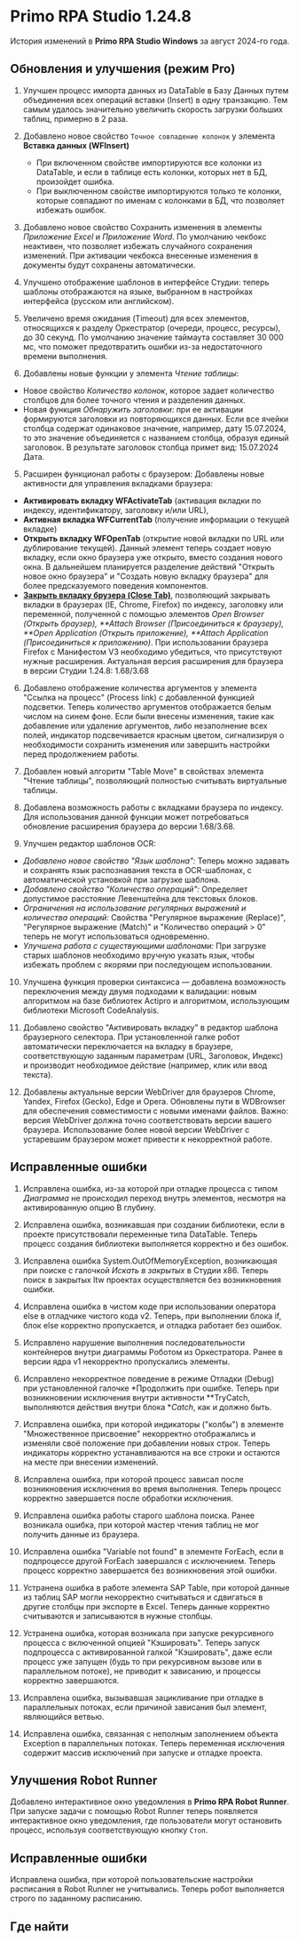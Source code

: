 # Primo RPA Studio 1.24.8

История изменений в **Primo RPA Studio Windows** за август 2024-го года. 


## Обновления и улучшения (режим Pro)

1. Улучшен процесс импорта данных из DataTable в Базу Данных путем объединения всех операций вставки (Insert)  в одну транзакцию. Тем самым удалось значительно увеличить скорость загрузки больших таблиц, примерно в 2 раза.
1. Добавлено новое свойство `Точное совпадение колонок` у элемента **Вставка данных (WFInsert)**
   * При включенном свойстве импортируются все колонки из DataTable, и если в таблице есть колонки, которых нет в БД, произойдет ошибка. 
   * При выключенном свойстве импортируются только те колонки, которые совпадают по именам с колонками в БД, что позволяет избежать ошибок.

1. Добавлено новое свойство Сохранить изменения в элементы *Приложение Excel* и *Приложение Word*. По умолчанию чекбокс неактивен, что позволяет избежать случайного сохранения изменений. При активации чекбокса внесенные изменения в документы будут сохранены автоматически. 
1. Улучшено отображение шаблонов в интерфейсе Студии: теперь шаблоны отображаются на языке, выбранном в настройках интерфейса (русском или английском).

1. Увеличено время ожидания (Timeout) для всех элементов, относящихся к разделу Оркестратор (очереди, процесс, ресурсы), до 30 секунд. По умолчанию значение таймаута составляет 30 000 мс, что поможет предотвратить ошибки из-за недостаточного времени выполнения.

1. Добавлены новые функции у элемента *Чтение таблицы*:

* Новое свойство *Количество колонок*, которое задает количество столбцов для более точного чтения и разделения данных.
* Новая функция *Обнаружить заголовки*: при ее активации формируются заголовки из повторяющихся данных. Если все ячейки столбца содержат одинаковое значение, например, дату 15.07.2024, то это значение объединяется с названием столбца, образуя единый заголовок.
 В результате заголовок столбца примет вид: 15.07.2024 Дата.

5. Расширен функционал работы с браузером:
    Добавлены новые активности для управления вкладками браузера: 
* **Активировать вкладку WFActivateTab** (активация вкладки по индексу, идентификатору, заголовку и/или URL), 
* **Активная вкладка WFCurrentTab** (получение информации о текущей вкладке) 
* **Открыть вкладку WFOpenTab** (открытие новой вкладки по URL или дублирование текущей). Данный элемент теперь создает новую вкладку, если окно браузера уже открыто, вместо создания нового окна. В дальнейшем планируется разделение действий "Открыть новое окно браузера" и "Создать новую вкладку браузера" для более предсказуемого поведения компонентов.
* [**Закрыть вкладку брузера (Close Tab)**](https://github.com/PrimoRPA/Docs.Rus/issues/1477), позволяющий закрывать вкладки в браузерах (IE, Chrome, Firefox) по индексу, заголовку или переменной, полученной с помощью элементов *Open Browser (Открыть браузер), **Attach Browser (Присоединиться к браузеру), **Open Application (Открыть приложение), **Attach Application (Присоединиться к приложению)*. При использовании браузера Firefox с Манифестом V3 необходимо убедиться, что присутствуют нужные расширения. Актуальная версия расширения для браузера в версии Студии 1.24.8: 1.68/3.68

6. Добавлено отображение количества аргументов у элемента "Ссылка на процесс" (Process link) с добавленной функцией подсветки. Теперь количество аргументов  отображается белым числом на синем фоне. Если были внесены изменения, такие как добавление или удаление аргументов, либо незаполнение всех полей, индикатор подсвечивается красным цветом, сигнализируя о необходимости сохранить изменения или завершить настройки перед продолжением работы. 
7. Добавлен новый алгоритм "Table Move" в свойствах элемента "Чтение таблицы", позволяющий полностью считывать виртуальные таблицы.

8. Добавлена возможность работы с вкладками браузера по индексу. Для использования данной функции может потребоваться обновление расширения браузера до версии 1.68/3.68.

9. Улучшен редактор шаблонов OCR:

- *Добавлено новое свойство "Язык шаблона":* Теперь можно задавать и сохранять язык распознавания текста в OCR-шаблонах, с автоматической установкой при загрузке шаблона.
- *Добавлено свойство "Количество операций":* Определяет допустимое расстояние Левенштейна для текстовых блоков.
- *Ограничения на использование регулярных выражений и количества операций:* Свойства "Регулярное выражение (Replace)", "Регулярное выражение (Match)" и "Количество операций > 0" теперь не могут использоваться одновременно.
- *Улучшена работа с существующими шаблонами:* При загрузке старых шаблонов необходимо вручную указать язык, чтобы избежать проблем с якорями при последующем использовании.


10. Улучшена функция проверки синтаксиса — добавлена возможность переключения между двумя подходами к валидации: новым алгоритмом на базе библиотек Actipro и алгоритмом, использующим библиотеки Microsoft CodeAnalysis.

11. Добавлено свойство "Активировать вкладку" в редактор шаблона браузерного селектора. При установленной галке робот автоматически переключается на вкладку в браузере, соответствующую заданным параметрам (URL, Заголовок, Индекс)  и производит необходимое действие (например, клик или ввод текста).

12. Добавлены актуальные версии WebDriver для браузеров Chrome, Yandex, Firefox (Gecko), Edge и Opera. Обновлены пути в WDBrowser для обеспечения совместимости с новыми именами файлов. Важно: версия WebDriver должна точно соответствовать версии вашего браузера. Использование более новой версии WebDriver с устаревшим браузером может привести к некорректной работе.


## Исправленные ошибки 

1. Исправлена ошибка, из-за которой при отладке процесса с типом *Диаграмма* не происходил переход внутрь элементов, несмотря на активированную опцию В глубину.

1. Исправлена ошибка, возникавшая при создании библиотеки, если в проекте присутствовали переменные типа DataTable. Теперь процесс создания библиотеки выполняется корректно и без ошибок.
1. Исправлена ошибка System.OutOfMemoryException, возникающая при поиске с галочкой *Искать в закрытых* в Студии x86. Теперь поиск в закрытых ltw проектах осуществляется без возникновения ошибки.
1. Исправлена ошибка в чистом коде при использовании оператора else в отладчике чистого кода v2. Теперь, при выполнении блока if, блок else корректно пропускается, и отладка работает без ошибок.
1. Исправлено нарушение выполнения последовательности контейнеров внутри диаграммы Роботом из Оркестратора. Ранее в версии ядра v1 некорректно пропускались элементы.
1. Исправлено некорректное поведение в режиме Отладки (Debug) при установленной галочке *Продолжить при ошибке. Теперь при возникновении исключения внутри активности **TryCatch, выполняются действия внутри блока **Catch*, как и должно быть.
1. Исправлена ошибка, при которой индикаторы ("колбы") в элементе "Множественное присвоение" некорректно отображались и изменяли своё положение при добавлении новых строк. Теперь индикаторы корректно устанавливаются на все строки и остаются на месте при внесении изменений.

1. Исправлена ошибка, при которой процесс зависал после возникновения исключения во время выполнения. Теперь процесс корректно завершается после обработки исключения.

1. Исправлена ошибка работы старого шаблона поиска. Ранее возникала ошибка, при которой мастер чтения таблиц не мог получить данные из браузера.

1. Исправлена ошибка "Variable not found" в элементе ForEach, если в подпроцессе другой ForEach завершался с исключением. Теперь процесс корректно завершается без возникновения этой ошибки.

1. Устранена ошибка в работе элемента SAP Table, при которой данные из таблиц SAP могли некорректно считываться и сдвигаться в другие столбцы при экспорте в Excel. Теперь данные корректно считываются и записываются в нужные столбцы.

1. Устранена ошибка, которая возникала при запуске рекурсивного процесса с включенной опцией "Кэшировать". Теперь запуск подпроцесса с активированной галкой "Кэшировать", даже если процесс уже запущен (будь то при рекурсивном вызове или в параллельном потоке), не приводит к зависанию, и процессы корректно завершаются.

1. Исправлена ошибка, вызывавшая зацикливание при отладке в параллельных потоках, если причиной зависания был элемент, являющийся ветвью.

1. Исправлена ошибка, связанная с неполным заполнением объекта Exception в параллельных потоках. Теперь переменная исключения содержит массив исключений при запуске и отладке проекта.

## Улучшения Robot Runner

Добавлено интерактивное окно уведомления в **Primo RPA Robot Runner**. При запуске задачи с помощью Robot Runner теперь появляется интерактивное окно уведомления, где пользователи могут остановить процесс, используя соответствующую кнопку `Стоп`.

## Исправленные ошибки

Исправлена ошибка, при которой пользовательские настройки расписания в Robot Runner не учитывались. Теперь робот выполняется строго по заданному расписанию.

## Где найти



